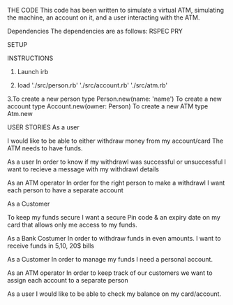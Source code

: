 THE CODE
This code has been written to simulate a virtual ATM, simulating the machine, an account on it, and a user interacting with the ATM.

Dependencies 
The dependencies are as follows:
  RSPEC
  PRY
  
SETUP



INSTRUCTIONS
1. Launch irb

2. load './src/person.rb'
        './src/account.rb'
        './src/atm.rb'

3.To create a new person type Person.new(name: 'name')
  To create a new account type Account.new(owner: Person)
  To create a new ATM type Atm.new



USER STORIES
As a user 

I would like to be able to either withdraw money from my account/card 
The ATM needs to have funds.	

As a user
In order to know if my withdrawl was successful or unsuccessful
I want to recieve a message with my withdrawl details

As an ATM operator 
In order for the right person to make a withdrawl
I want each person to have a separate account

As a Customer

To keep my funds secure
I want a secure Pin code & an expiry date on my card that allows only me access to my funds.

As a Bank Costumer
In order to withdraw funds in even amounts.
I want to receive funds in 5,10, 20$ bills

As a Customer
In order to manage my funds
I need a personal account.

As an ATM operator
In order to keep track of our customers
we want to assign each account to a separate person


As a user I would like to be able to check my balance on my card/account.

